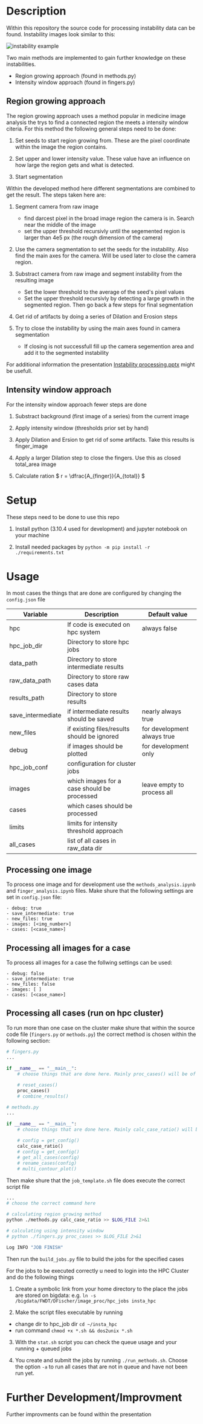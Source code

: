 # Description

Within this repository the source code for processing instability data can be found. Instability images look similar to this:

![instability example](./doc/imgs/raw.png)

Two main methods are implemented to gain further knowledge on these instabilities.

 - Region growing approach (found in methods.py)
 - Intensity window approach (found in fingers.py)


## Region growing approach

The region growing approach uses a method popular in medicine image analysis the trys to find a connected region the meets a intensity window citeria. For this method the following general steps need to be done:

1. Set seeds to start region growing from. These are the pixel coordinate within the image the region contains.

2. Set upper and lower intensity value. These value have an influence on how large the region gets and what is detected.

3. Start segmentation

Within the developed method here different segmentations are combined to get the result. The steps taken here are:

1. Segment camera from raw image
    - find darcest pixel in the broad image region the camera is in. Search near the middle of the image
    - set the upper threshold recursivly until the segemented region is larger than 4e5 px (the rough dimension of the camera)

2. Use the camera segmentation to set the seeds for the instability. Also find the main axes for the camera. Will be used later to close the camera region.

3. Substract camera from raw image and segment instability from the resulting image
    - Set the lower threshold to the average of the seed's pixel values
    - Set the upper threshold recursivly by detecting a large growth in the segmented region. Then go back a few steps for final segmentation

4. Get rid of artifacts by doing a series of Dilation and Erosion steps

5. Try to close the instability by using the main axes found in camera segmentation
    - If closing is not successfull fill up the camera segemention area and add it to the segmented instability

For additional information the presentation [Instability processing.pptx](doc\presentations\Instability_processing.pptx) might be usefull.

## Intensity window approach

For the intensity window approach fewer steps are done

1. Substract background (first image of a series) from the current image

2. Apply intensity window (thresholds prior set by hand)

3. Apply Dilation and Ersion to get rid of some artifacts. Take this results is finger_image

4. Apply a larger Dilation step to close the fingers. Use this as closed total_area image

5. Calculate ration  $ r = \dfrac{A_{finger}}{A_{total}} $


# Setup

These steps need to be done to use this repo

1. Install python (3.10.4 used for development) and jupyter notebook on your machine

2. Install needed packages by `python -m pip install -r ./requirements.txt`


# Usage

In most cases the things that are done are configured by changing the `config.json` file

|Variable| Description | Default value|
|---|---|---|
|hpc| If code is executed on hpc system | always false |
|hpc_job_dir| Directory to store hpc jobs | |
|data_path| Directory to store intermediate results| |
|raw_data_path| Directory to store raw cases data| |
|results_path| Directory to store results| |
|save_intermediate| if intermediate results should be saved |nearly always true|
|new_files| if existing files/results should be ignored | for development always true |
|debug| if images should be plotted |for development only |
|hpc_job_conf| configuration for cluster jobs||
|images| which images for a case should be processed| leave empty to process all|
|cases| which cases should be processed ||
|limits| limits for intensity threshold approach||
|all_cases| list of all cases in raw_data dir||

## Processing one image

To process one image and for development use the `methods_analysis.ipynb` and `finger_analysis.ipynb` files. Make shure that the following settings are set in `config.json` file:

    - debug: true
    - save_intermediate: true
    - new_files: true
    - images: [<img_number>]
    - cases: [<case_name>]

## Processing all images for a case

To process all images for a case the follwing settings can be used:

    - debug: false
    - save_intermediate: true
    - new_files: false
    - images: [ ]
    - cases: [<case_name>]

## Processing all cases (run on hpc cluster)

To run more than one case on the cluster make shure that within the source code file (`fingers.py` or `methods.py`) the correct method is chosen within the following section:

```python
# fingers.py
...

if __name__ == "__main__":
    # choose things that are done here. Mainly proc_cases() will be of interest
    
    # reset_cases()
    proc_cases()
    # combine_results()
```

```python
# methods.py
...

if __name__ == "__main__":
    # choose things that are done here. Mainly calc_case_ratio() will be of interest
    
    # config = get_config()
    calc_case_ratio()
    # config = get_config()
    # get_all_cases(config)
    # rename_cases(config)
    # multi_contour_plot()
```

Then make shure that the `job_template.sh` file does execute the correct script file

```bash
...
# choose the correct command here

# calculating region growing method
python ./methods.py calc_case_ratio >> $LOG_FILE 2>&1

# calculating using intensity window
# python ./fingers.py proc_cases >> $LOG_FILE 2>&1

Log INFO "JOB FINISH"
```

Then run the `build_jobs.py` file to build the jobs for the specified cases

For the jobs to be executed correctly u need to login into the HPC Cluster and do the following things

1. Create a symbolic link from your home directory to the place the jobs are stored on bigdata: e.g. `ln -s /bigdata/FWDT/DFischer/image_proc/hpc_jobs insta_hpc`

2. Make the script files executable by running 
- change dir to hpc_job dir `cd ~/insta_hpc`
- run command `chmod +x *.sh && dos2unix *.sh`

3. With the `stat.sh` script you can check the queue usage and your running + queued jobs

4. You create and submit the jobs by running `./run_methods.sh`. Choose the option `-a` to run all cases that are not in queue and have not been run yet.  

# Further Development/Improvment

Further improvments can be found within the presentation